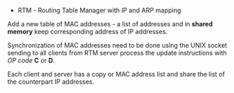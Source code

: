 * RTM - Routing Table Manager with IP and ARP mapping

Add a new table of MAC addresses - a list of addresses and in **shared memory** keep
corresponding address of IP addresses.

Synchronization of MAC addresses need to be done using the UNIX socket sending to all clients
from RTM server process the update instructions with *OP code* **C** or **D**.

Each client and server has a copy or MAC address list and share the list of the counterpart IP addresses.

